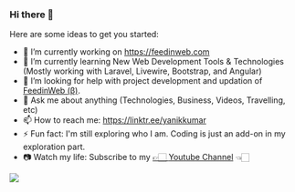 ### Hi there 👋

Here are some ideas to get you started:

- 🔭 I’m currently working on <a href="https://feedinweb.com">https://feedinweb.com</a>
- 🌱 I’m currently learning New Web Development Tools & Technologies (Mostly working with Laravel, Livewire, Bootstrap, and Angular)
- 🤔 I’m looking for help with project development and updation of <a href="https://feedinweb.com">FeedinWeb (β)</a>.
- 💬 Ask me about anything (Technologies, Business, Videos, Travelling, etc)
- 📫 How to reach me: <a href="https://linktr.ee/yanikkumar" target="_blank">https://linktr.ee/yanikkumar</a>
- ⚡ Fun fact: I'm still exploring who I am. Coding is just an add-on in my exploration part.
- 📷 Watch my life: Subscribe to my <a href="https://ytube.io/3Ekw">👉🏻 [Youtube Channel](https://ytube.io/3Ekw) 👈🏻</a>

<!--
**yanikkumar/yanikkumar** is a ✨ _special_ ✨ repository because its `README.md` (this file) appears on your GitHub profile.

Here are some ideas to get you started:

- 🔭 I’m currently working on ...
- 🌱 I’m currently learning ...
- 👯 I’m looking to collaborate on ...
- 🤔 I’m looking for help with ...
- 💬 Ask me about ...
- 📫 How to reach me: ...
- 😄 Pronouns: ...
- ⚡ Fun fact: ...
-->

![](https://komarev.com/ghpvc/?username=yanikkumar)
